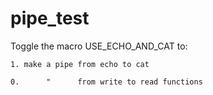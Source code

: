 # pipe_test

Toggle the macro USE_ECHO_AND_CAT to:

	1. make a pipe from echo to cat

	0.      "      from write to read functions
